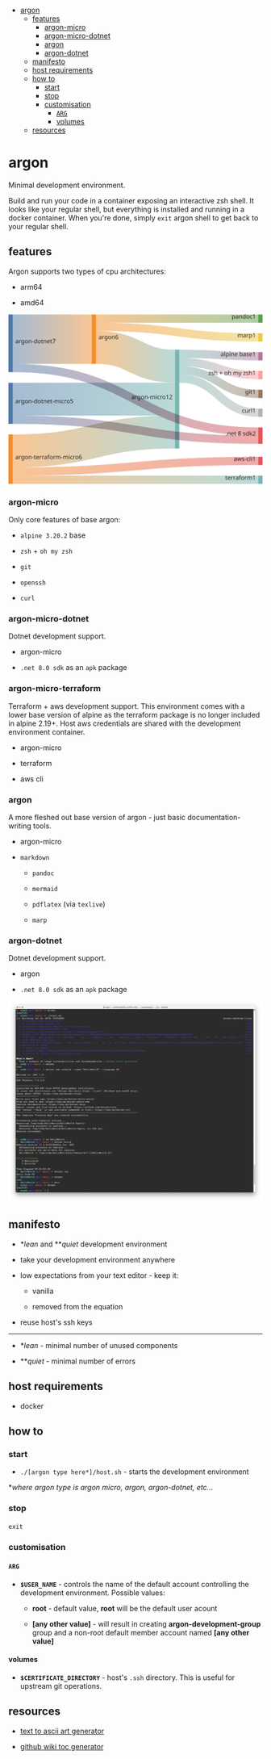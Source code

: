 - [argon](#argon)
  - [features](#features)
    - [argon-micro](#argon-micro)
    - [argon-micro-dotnet](#argon-micro-dotnet)
    - [argon](#argon-1)
    - [argon-dotnet](#argon-dotnet)
  - [manifesto](#manifesto)
  - [host requirements](#host-requirements)
  - [how to](#how-to)
    - [start](#start)
    - [stop](#stop)
    - [customisation](#customisation)
      - [`ARG`](#arg)
      - [volumes](#volumes)
  - [resources](#resources)

# argon

Minimal development environment.

Build and run your code in a container exposing an interactive zsh shell. It looks like your regular shell, but everything is installed and running in a docker container. When you're done, simply `exit` argon shell to get back to your regular shell.

## features

Argon supports two types of cpu architectures:

* arm64

* amd64

![](./img/argon-features.svg)

### argon-micro

Only core features of base argon:

* `alpine 3.20.2` base

* `zsh` + `oh my zsh`

* `git`

* `openssh`

* `curl`

### argon-micro-dotnet

Dotnet development support.

* argon-micro

* `.net 8.0 sdk` as an `apk` package

### argon-micro-terraform

Terraform + aws development support. This environment comes with a lower base version of alpine as the terraform package is no longer included in alpine 2.19+. Host aws credentials are shared with the development environment container.

* argon-micro

* terraform

* aws cli

### argon

A more fleshed out base version of argon - just basic documentation-writing tools.

* argon-micro

* `markdown`

  * `pandoc`

  * `mermaid`

  * `pdflatex` (via `texlive`)

  * `marp`

### argon-dotnet

Dotnet development support.

* argon

* `.net 8.0 sdk` as an `apk` package

![](./img/2024-01-09-demo.png)

## manifesto

* \**lean* and \*\**quiet* development environment

* take your development environment anywhere

* low expectations from your text editor - keep it:

  * vanilla

  * removed from the equation

* reuse host's ssh keys

---

* \**lean* - minimal number of unused components

* \*\**quiet* - minimal number of errors

## host requirements

* docker

## how to

### start

* `./[argon type here*]/host.sh` - starts the development environment

\**where argon type is argon micro, argon, argon-dotnet, etc...*

### stop

`exit`

### customisation

#### `ARG`

* **`$USER_NAME`** - controls the name of the default account controlling the development environment. Possible values:

  * **root** - default value, **root** will be the default user acount

  * **[any other value]** - will result in creating **argon-development-group** group and a non-root default member account named **[any other value]**

#### volumes

* **`$CERTIFICATE_DIRECTORY`** - host's `.ssh` directory. This is useful for upstream git operations.

## resources

* [text to ascii art generator](https://patorjk.com/software/taag/#p=display&f=Graffiti&t=Type%20Something%20)

* [github wiki toc generator](https://ecotrust-canada.github.io/markdown-toc/)
